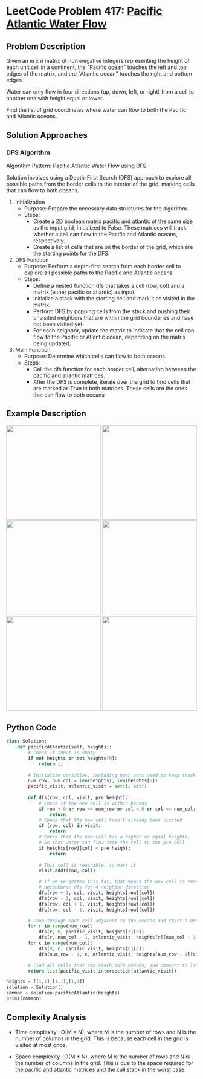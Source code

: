 # LeetCode Problem 417: [Pacific Atlantic Water Flow](https://leetcode.com/problems/pacific-atlantic-water-flow/description/)
## Problem Description
Given an m x n matrix of non-negative integers representing the height of each unit cell in a continent, the "Pacific ocean" touches the left and top edges of the matrix, and the "Atlantic ocean" touches the right and bottom edges.

Water can only flow in four directions (up, down, left, or right) from a cell to another one with height equal or lower.

Find the list of grid coordinates where water can flow to both the Pacific and Atlantic oceans.
## Solution Approaches
### DFS Algorithm
Algorithm Pattern: Pacific Atlantic Water Flow using DFS

Solution involves using a Depth-First Search (DFS) approach to explore all possible paths from the border cells to the interior of the grid, marking cells that can flow to both oceans.

1. Initialization
    - Purpose: Prepare the necessary data structures for the algorithm.
    - Steps:
        - Create a 2D boolean matrix pacific and atlantic of the same size as the input grid, initialized to False. These matrices will track whether a cell can flow to the Pacific and Atlantic oceans, respectively.
        - Create a list of cells that are on the border of the grid, which are the starting points for the DFS.
2. DFS Function
    - Purpose: Perform a depth-first search from each border cell to explore all possible paths to the Pacific and Atlantic oceans.
    - Steps:
        - Define a nested function dfs that takes a cell (row, col) and a matrix (either pacific or atlantic) as input.
        - Initialize a stack with the starting cell and mark it as visited in the matrix.
        - Perform DFS by popping cells from the stack and pushing their unvisited neighbors that are within the grid boundaries and have not been visited yet.
        - For each neighbor, update the matrix to indicate that the cell can flow to the Pacific or Atlantic ocean, depending on the matrix being updated.
3. Main Function
    - Purpose: Determine which cells can flow to both oceans.
    - Steps:
        - Call the dfs function for each border cell, alternating between the pacific and atlantic matrices.
        - After the DFS is complete, iterate over the grid to find cells that are marked as True in both matrices. These cells are the ones that can flow to both oceans
## Example Description
<img src="https://github.com/MaryamZahiri/LC-Algorithms/assets/52676399/017c49fa-3878-401e-be70-1e6e354f3f80" width=250>
<img src="https://github.com/MaryamZahiri/LC-Algorithms/assets/52676399/21d3bbac-61f3-4542-a8a5-244ae513a0df" width=250>
<img src="https://github.com/MaryamZahiri/LC-Algorithms/assets/52676399/f1a96461-419a-4c2b-aedf-4633badc4efd" width=250>
<img src="https://github.com/MaryamZahiri/LC-Algorithms/assets/52676399/9b6944bd-a609-4431-9051-ab20bf5d6c60" width=250>
<img src="https://github.com/MaryamZahiri/LC-Algorithms/assets/52676399/efbcd9ef-a913-4ef4-b3d5-bd89fb5a478d" width=250>
<img src="https://github.com/MaryamZahiri/LC-Algorithms/assets/52676399/626fb140-7f72-43c1-a484-bf2361d3afc8" width=250><br />

## Python Code
```python
class Solution:
    def pacificAtlantic(self, heights):
        # Check if input is empty
        if not heights or not heights[0]: 
            return []
        
        # Initialize variables, including hash sets used to keep track of visited cells
        num_row, num_col = len(heights), len(heights[0])
        pacific_visit, atlantic_visit = set(), set()
        
        def dfs(row, col, visit, pre_height):
            # Check if the new cell is within bounds
            if row < 0 or row == num_row or col < 0 or col == num_col:
                return
            # Check that the new cell hasn't already been visited
            if (row, col) in visit:
                return
            # Check that the new cell has a higher or equal heights,
            # So that water can flow from the cell to the pre cell
            if heights[row][col] < pre_height:
                return
            
            # This cell is reachable, so mark it
            visit.add((row, col))

            # If we've gotten this far, that means the new cell is reachable
            # neighbors: dfs for 4 neighbor direction 
            dfs(row + 1, col, visit, heights[row][col])
            dfs(row - 1, col, visit, heights[row][col])
            dfs(row, col + 1, visit, heights[row][col])
            dfs(row, col - 1, visit, heights[row][col])

        # Loop through each cell adjacent to the oceans and start a DFS
        for r in range(num_row):
            dfs(r, 0, pacific_visit, heights[r][0])
            dfs(r, num_col - 1, atlantic_visit, heights[r][num_col - 1])
        for c in range(num_col):
            dfs(0, c, pacific_visit, heights[0][c])
            dfs(num_row - 1, c, atlantic_visit, heights[num_row - 1][c])

        # Find all cells that can reach both oceans, and convert to list
        return list(pacific_visit.intersection(atlantic_visit))
```
```python
heights = [[1,1],[1,1],[1,1]]
solution = Solution()
common = solution.pacificAtlantic(heights)
print(common)
```
## Complexity Analysis
- Time complexity : O(M * N), where M is the number of rows and N is the number of columns in the grid. This is because each cell in the grid is visited at most once.

- Space complexity : O(M * N), where M is the number of rows and N is the number of columns in the grid. This is due to the space required for the pacific and atlantic matrices and the call stack in the worst case.